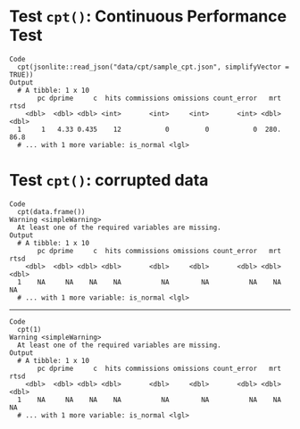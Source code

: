 # Test `cpt()`: Continuous Performance Test

    Code
      cpt(jsonlite::read_json("data/cpt/sample_cpt.json", simplifyVector = TRUE))
    Output
      # A tibble: 1 x 10
           pc dprime     c  hits commissions omissions count_error   mrt  rtsd
        <dbl>  <dbl> <dbl> <int>       <int>     <int>       <int> <dbl> <dbl>
      1     1   4.33 0.435    12           0         0           0  280.  86.8
      # ... with 1 more variable: is_normal <lgl>

# Test `cpt()`: corrupted data

    Code
      cpt(data.frame())
    Warning <simpleWarning>
      At least one of the required variables are missing.
    Output
      # A tibble: 1 x 10
           pc dprime     c  hits commissions omissions count_error   mrt  rtsd
        <dbl>  <dbl> <dbl> <dbl>       <dbl>     <dbl>       <dbl> <dbl> <dbl>
      1    NA     NA    NA    NA          NA        NA          NA    NA    NA
      # ... with 1 more variable: is_normal <lgl>

---

    Code
      cpt(1)
    Warning <simpleWarning>
      At least one of the required variables are missing.
    Output
      # A tibble: 1 x 10
           pc dprime     c  hits commissions omissions count_error   mrt  rtsd
        <dbl>  <dbl> <dbl> <dbl>       <dbl>     <dbl>       <dbl> <dbl> <dbl>
      1    NA     NA    NA    NA          NA        NA          NA    NA    NA
      # ... with 1 more variable: is_normal <lgl>

